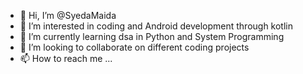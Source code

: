 - 👋 Hi, I’m @SyedaMaida
- 👀 I’m interested in coding and Android development through kotlin
- 🌱 I’m currently learning dsa in Python and System Programming 
- 💞️ I’m looking to collaborate on different coding projects 
- 📫 How to reach me ...

<!---
SyedaMaida/SyedaMaida is a ✨ special ✨ repository because its `README.md` (this file) appears on your GitHub profile.
You can click the Preview link to take a look at your changes.
--->
